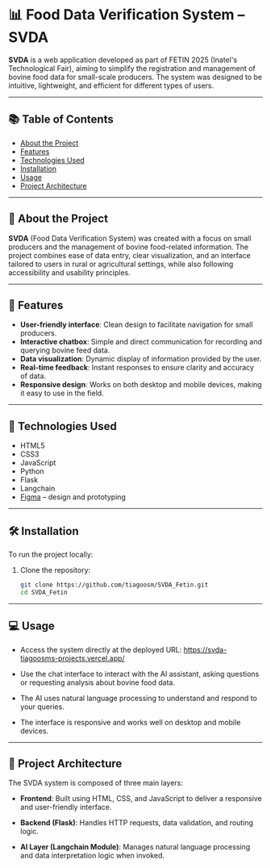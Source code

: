 # 📊 Food Data Verification System – SVDA

**SVDA** is a web application developed as part of FETIN 2025 (Inatel's Technological Fair), aiming to simplify the registration and management of bovine food data for small-scale producers. The system was designed to be intuitive, lightweight, and efficient for different types of users.

---

## 📚 Table of Contents

- [About the Project](#about-the-project)  
- [Features](#features)  
- [Technologies Used](#technologies-used)  
- [Installation](#installation)  
- [Usage](#usage)  
- [Project Architecture](#project-architecture)  

---

## 🧠 About the Project

**SVDA** (Food Data Verification System) was created with a focus on small producers and the management of bovine food-related information. The project combines ease of data entry, clear visualization, and an interface tailored to users in rural or agricultural settings, while also following accessibility and usability principles.

---

## 🚀 Features

- **User-friendly interface**: Clean design to facilitate navigation for small producers.
- **Interactive chatbox**: Simple and direct communication for recording and querying bovine feed data.
- **Data visualization**: Dynamic display of information provided by the user.
- **Real-time feedback**: Instant responses to ensure clarity and accuracy of data.
- **Responsive design**: Works on both desktop and mobile devices, making it easy to use in the field.
---

## 🧰 Technologies Used

- HTML5  
- CSS3  
- JavaScript  
- Python  
- Flask  
- Langchain  
- [Figma](https://www.figma.com/) – design and prototyping  

---

## 🛠️ Installation

To run the project locally:

1. Clone the repository:

   ```bash
   git clone https://github.com/tiagoosm/SVDA_Fetin.git
   cd SVDA_Fetin

---

## 💻 Usage
- Access the system directly at the deployed URL: https://svda-tiagoosms-projects.vercel.app/

- Use the chat interface to interact with the AI assistant, asking questions or requesting analysis about bovine food data.

- The AI uses natural language processing to understand and respond to your queries.

- The interface is responsive and works well on desktop and mobile devices.

---

## 🧩 Project Architecture
The SVDA system is composed of three main layers:

- **Frontend**: Built using HTML, CSS, and JavaScript to deliver a responsive and user-friendly interface.

- **Backend (Flask)**: Handles HTTP requests, data validation, and routing logic.

- **AI Layer (Langchain Module)**: Manages natural language processing and data interpretation logic when invoked.
